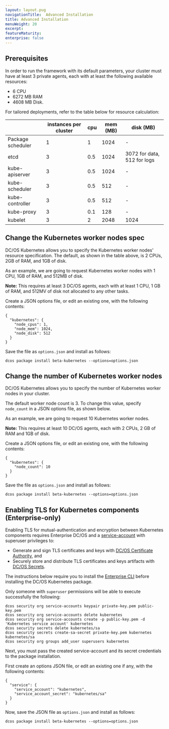 ```yaml
---
layout: layout.pug
navigationTitle:  Advanced Installation
title: Advanced Installation
menuWeight: 20
excerpt:
featureMaturity:
enterprise: false
---
```


<!-- This source repo for this topic is https://github.com/mesosphere/dcos-kubernetes -->


## Prerequisites

In order to run the framework with its default parameters, your cluster must have at least 3 private agents, each with at least the following available resources:

- 6 CPU
- 6272 MB RAM
- 4608 MB Disk.

For tailored deployments, refer to the table below for resource calculation:

|                   | instances per cluster | cpu   | mem (MB) | disk (MB)                   |
| ----------------- | --------------------- | ----- | -------- | --------------------------- |
| Package scheduler | 1                     | 1     | 1024     | -                           |
| etcd              | 3                     | 0.5   | 1024     | 3072 for data, 512 for logs |
| kube-apiserver    | 3                     | 0.5   | 1024     | -                           |
| kube-scheduler    | 3                     | 0.5   | 512      | -                           |
| kube-controller   | 3                     | 0.5   | 512      | -                           |
| kube-proxy        | 3                     | 0.1   | 128      | -                           |
| kubelet           | 3                     | 2     | 2048     | 1024                        |

## Change the Kubernetes worker nodes spec

DC/OS Kubernetes allows you to specify the Kubernetes worker nodes' resource specification.
The default, as shown in the table above, is 2 CPUs, 2GB of RAM, and 1GB of disk.

As an example, we are going to request Kubernetes worker nodes with 1 CPU, 1GB of RAM, and 512MB of disk.

**Note:** This requires at least 3 DC/OS agents, each with at least 1 CPU, 1 GB of RAM, and 512MV of disk not allocated to any other tasks.

Create a JSON options file, or edit an existing one, with the following contents:

```
{
  "kubernetes": {
    "node_cpus": 1,
    "node_mem": 1024,
    "node_disk": 512
  }
}
```

Save the file as `options.json` and install as follows:

```
dcos package install beta-kubernetes --options=options.json
```

## Change the number of Kubernetes worker nodes

DC/OS Kubernetes allows you to specify the number of Kubernetes worker nodes in your cluster.

The default worker node count is 3. To change this value, specify `node_count` in a JSON options file, as shown below.

As an example, we are going to request 10 Kubernetes worker nodes.

**Note:** This requires at least 10 DC/OS agents, each with 2 CPUs, 2 GB of RAM and 1GB of disk.

Create a JSON options file, or edit an existing one, with the following contents:

```
{
  "kubernetes": {
    "node_count": 10
  }
}
```

Save the file as `options.json` and install as follows:

```
dcos package install beta-kubernetes --options=options.json
```

## Enabling TLS for Kubernetes components (Enterprise-only)

Enabling TLS for mutual-authentication and encryption between Kubernetes components requires Enterprise DC/OS
and a [service-account](/latest/security/service-auth/custom-service-auth/) with
superuser privileges to:

- Generate and sign TLS certificates and keys with [DC/OS Certificate Authority](/1.10/networking/tls-ssl/), and
- Securely store and distribute TLS certificates and keys artifacts with [DC/OS Secrets](/1.10/security/ent/secrets/).

The instructions below require you to install the [Enterprise CLI](/1.10/cli/enterprise-cli/) before installing the DC/OS Kubernetes package.

Only someone with `superuser` permissions will be able to execute successfully the following:

```
dcos security org service-accounts keypair private-key.pem public-key.pem
dcos security org service-accounts delete kubernetes
dcos security org service-accounts create -p public-key.pem -d 'Kubernetes service account' kubernetes
dcos security secrets delete kubernetes/sa
dcos security secrets create-sa-secret private-key.pem kubernetes kubernetes/sa
dcos security org groups add_user superusers kubernetes
```

Next, you must pass the created service-account and its secret credentials to the package installation.

First create an options JSON file, or edit an existing one if any, with the following contents:

```
{
  "service": {
    "service_account": "kubernetes",
    "service_account_secret": "kubernetes/sa"
  }
}
```

Now, save the JSON file as `options.json` and install as follows:

```
dcos package install beta-kubernetes --options=options.json
```
